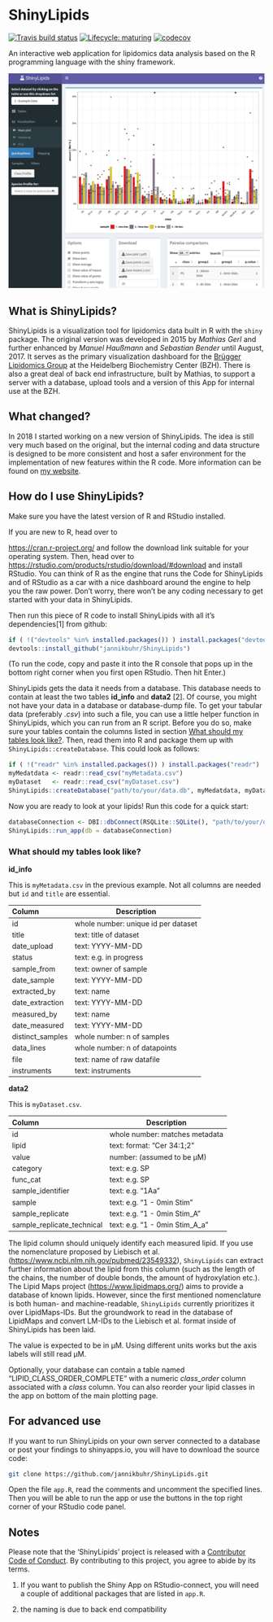 
<!-- README.md is generated from README.Rmd. Please edit that file -->

# ShinyLipids

<!-- badges: start -->

[![Travis build
status](https://travis-ci.com/jannikbuhr/ShinyLipids.svg?token=czApY9arsWuqNrp7yAYj&branch=master)](https://travis-ci.com/jannikbuhr/ShinyLipids)
[![Lifecycle:
maturing](https://img.shields.io/badge/lifecycle-maturing-blue.svg)](https://www.tidyverse.org/lifecycle/#maturing)
[![codecov](https://codecov.io/gh/jannikbuhr/ShinyLipids/branch/master/graph/badge.svg?token=1cRbNEmkjj)](https://codecov.io/gh/jannikbuhr/ShinyLipids)
<!-- badges: end -->

An interactive web application for lipidomics data analysis based on the
R programming language with the shiny framework.

![Shiny Lipids main plot](man/figures/sl_main_view.png)

## What is ShinyLipids?

ShinyLipids is a visualization tool for lipidomics data built in R with
the `shiny` package. The original version was developed in 2015 by
*Mathias Gerl* and further enhanced by *Manuel Haußmann* and *Sebastian
Bender* until August, 2017. It serves as the primary visualization
dashboard for the [Brügger Lipidomics
Group](https://bzh.db-engine.de/default.asp?lfn=2241&fg=4289) at the
Heidelberg Biochemistry Center (BZH). There is also a great deal of back
end infrastructure, built by Mathias, to support a server with a
database, upload tools and a version of this App for internal use at the
BZH.

## What changed?

In 2018 I started working on a new version of ShinyLipids. The idea is
still very much based on the original, but the internal coding and data
structure is designed to be more consistent and host a safer environment
for the implementation of new features within the R code. More
information can be found on [my
website](https://jmbuhr.de/project/shinylipids/).

## How do I use ShinyLipids?

Make sure you have the latest version of R and RStudio installed.

If you are new to R, head over to

<https://cran.r-project.org/> and follow the download link suitable for
your operating system. Then, head over to
<https://rstudio.com/products/rstudio/download/#download> and install
RStudio. You can think of R as the engine that runs the Code for
ShinyLipids and of RStudio as a car with a nice dashboard around the
engine to help you the raw power. Don’t worry, there won’t be any coding
necessary to get started with your data in ShinyLipids.

Then run this piece of R code to install ShinyLipids with all it’s
dependencies\[1\] from github:

``` r
if ( !("devtools" %in% installed.packages()) ) install.packages("devtools")
devtools::install_github("jannikbuhr/ShinyLipids")
```

(To run the code, copy and paste it into the R console that pops up in
the bottom right corner when you first open RStudio. Then hit Enter.)

ShinyLipids gets the data it needs from a database. This database needs
to contain at least the two tables **id\_info** and **data2** \[2\]. Of
course, you might not have your data in a database or database-dump
file. To get your tabular data (preferably *.csv*) into such a file, you
can use a little helper function in ShinyLipids, which you can run from
an R script. Before you do so, make sure your tables contain the columns
listed in section [What should my tables look like?](#tables). Then,
read them into R and package them up with `ShinyLipids::createDatabase`.
This could look as follows:

``` r
if ( !("readr" %in% installed.packages()) ) install.packages("readr")
myMedatdata <- readr::read_csv("myMetadata.csv")
myDataset   <- readr::read_csv("myDataset.csv")
ShinyLipids::createDatabase("path/to/your/data.db", myMedatdata, myDataset)
```

Now you are ready to look at your lipids\! Run this code for a quick
start:

``` r
databaseConnection <- DBI::dbConnect(RSQLite::SQLite(), "path/to/your/data.db")
ShinyLipids::run_app(db = databaseConnection)
```

### What should my tables look like?

**id\_info**

This is `myMetadata.csv` in the previous example. Not all columns are
needed but `id` and `title` are essential.

| Column            | Description                         |
| :---------------- | ----------------------------------- |
| id                | whole number: unique id per dataset |
| title             | text: title of dataset              |
| date\_upload      | text: YYYY-MM-DD                    |
| status            | text: e.g. in progress              |
| sample\_from      | text: owner of sample               |
| date\_sample      | text: YYYY-MM-DD                    |
| extracted\_by     | text: name                          |
| date\_extraction  | text: YYYY-MM-DD                    |
| measured\_by      | text: name                          |
| date\_measured    | text: YYYY-MM-DD                    |
| distinct\_samples | whole number: n of samples          |
| data\_lines       | whole number: n of datapoints       |
| file              | text: name of raw datafile          |
| instruments       | text: instruments                   |

**data2**

This is `myDataset.csv`.

| Column                       | Description                      |
| :--------------------------- | -------------------------------- |
| id                           | whole number: matches metadata   |
| lipid                        | text: format: “Cer 34:1;2”       |
| value                        | number: (assumed to be µM)       |
| category                     | text: e.g. SP                    |
| func\_cat                    | text: e.g. SP                    |
| sample\_identifier           | text: e.g. “1Aa”                 |
| sample                       | text: e.g. “1 - 0min Stim”       |
| sample\_replicate            | text: e.g. “1 - 0min Stim\_A”    |
| sample\_replicate\_technical | text: e.g. “1 - 0min Stim\_A\_a” |

The lipid column should uniquely identify each measured lipid. If you
use the nomenclature proposed by Liebisch et al.
(<https://www.ncbi.nlm.nih.gov/pubmed/23549332>), `ShinyLipids` can
extract further information about the lipid from this column (such as
the length of the chains, the number of double bonds, the amount of
hydroxylation etc.). The Lipid Maps project
(<https://www.lipidmaps.org/>) aims to provide a database of known
lipids. However, since the first mentioned nomenclature is both human-
and machine-readable, `ShinyLipids` currently prioritizes it over
LipidMaps-IDs. But the groundwork to read in the database of LipidMaps
and convert LM-IDs to the Liebisch et al. format inside of ShinyLipids
has been laid.

The value is expected to be in µM. Using different units works but the
axis labels will still read µM.

Optionally, your database can contain a table named
“LIPID\_CLASS\_ORDER\_COMPLETE” with a numeric *class\_order* column
associated with a *class* column. You can also reorder your lipid
classes in the app on bottom of the main plotting page.

## For advanced use

If you want to run ShinyLipids on your own server connected to a
database or post your findings to shinyapps.io, you will have to
download the source code:

``` bash
git clone https://github.com/jannikbuhr/ShinyLipids.git
```

Open the file `app.R`, read the comments and uncomment the specified
lines. Then you will be able to run the app or use the buttons in the
top right corner of your RStudio code panel.

## Notes

Please note that the ‘ShinyLipids’ project is released with a
[Contributor Code of Conduct](.github/CODE_OF_CONDUCT.md). By
contributing to this project, you agree to abide by its terms.

1.  If you want to publish the Shiny App on RStudio-connect, you will
    need a couple of additional packages that are listed in `app.R`.

2.  the naming is due to back end compatibility
